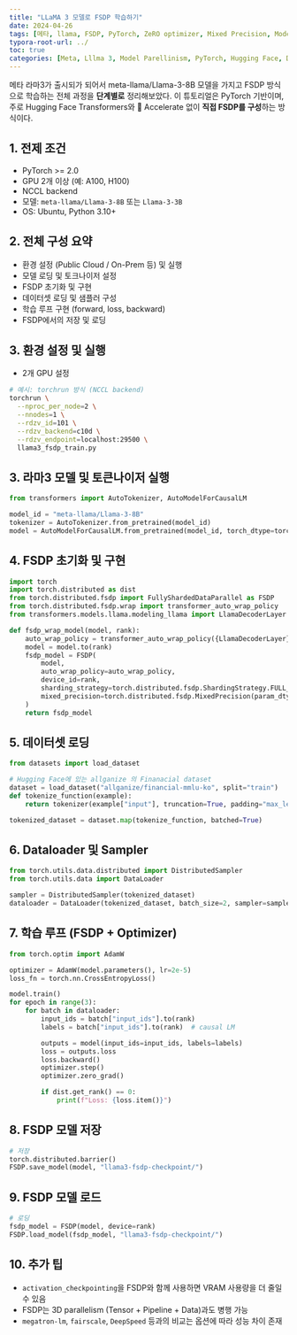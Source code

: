 ```yaml
---
title: "LLaMA 3 모델로 FSDP 학습하기"
date: 2024-04-26
tags: [메타, llama, FSDP, PyTorch, ZeRO optimizer, Mixed Precision, Model Parallelism, Pipeline Parallelism, DeepSpeed-Inference, DDP, Distributed Data Parallel]
typora-root-url: ../
toc: true
categories: [Meta, Lllma 3, Model Parellinism, PyTorch, Hugging Face, Distributed Training]
---
```




메타 라마3가 출시되가 되어서  meta-llama/Llama-3-8B 모델을 가지고 FSDP 방식으로 학습하는 전체 과정을 **단계별로** 정리해보았다. 이 튜토리얼은 PyTorch 기반이며, 주로 Hugging Face Transformers와 🤗 Accelerate 없이 **직접 FSDP를 구성**하는 방식이다.



## 1. 전제 조건 

* PyTorch >= 2.0
* GPU 2개 이상 (예: A100, H100)
* NCCL backend
* 모델: `meta-llama/Llama-3-8B` 또는 `Llama-3-3B`
* OS: Ubuntu, Python 3.10+



## 2. 전체 구성 요약

* 환경 설정 (Public Cloud / On-Prem 등) 및 실행
* 모델 로딩 및 토크나이저 설정
* FSDP 초기화 및 구현
* 데이터셋 로딩 및 샘플러 구성
* 학습 루프 구현 (forward, loss, backward)
* FSDP에서의 저장 및 로딩



## 3. 환경 설정 및 실행

* 2개 GPU 설정

```bash
# 예시: torchrun 방식 (NCCL backend)
torchrun \
  --nproc_per_node=2 \
  --nnodes=1 \
  --rdzv_id=101 \
  --rdzv_backend=c10d \
  --rdzv_endpoint=localhost:29500 \
  llama3_fsdp_train.py
```



## 3. 라마3 모델 및 토큰나이저 실행

```python
from transformers import AutoTokenizer, AutoModelForCausalLM

model_id = "meta-llama/Llama-3-8B"
tokenizer = AutoTokenizer.from_pretrained(model_id)
model = AutoModelForCausalLM.from_pretrained(model_id, torch_dtype=torch.bfloat16)
```



## 4. FSDP 초기화 및 구현

```python
import torch
import torch.distributed as dist
from torch.distributed.fsdp import FullyShardedDataParallel as FSDP
from torch.distributed.fsdp.wrap import transformer_auto_wrap_policy
from transformers.models.llama.modeling_llama import LlamaDecoderLayer

def fsdp_wrap_model(model, rank):
    auto_wrap_policy = transformer_auto_wrap_policy({LlamaDecoderLayer})
    model = model.to(rank)
    fsdp_model = FSDP(
        model,
        auto_wrap_policy=auto_wrap_policy,
        device_id=rank,
        sharding_strategy=torch.distributed.fsdp.ShardingStrategy.FULL_SHARD,
        mixed_precision=torch.distributed.fsdp.MixedPrecision(param_dtype=torch.bfloat16)
    )
    return fsdp_model
```



## 5. 데이터셋 로딩

```python
from datasets import load_dataset

# Hugging Face에 있는 allganize 의 Finanacial dataset
dataset = load_dataset("allganize/financial-mmlu-ko", split="train")
def tokenize_function(example):
    return tokenizer(example["input"], truncation=True, padding="max_length", max_length=512)

tokenized_dataset = dataset.map(tokenize_function, batched=True)

```



## 6. Dataloader 및 Sampler

```python
from torch.utils.data.distributed import DistributedSampler
from torch.utils.data import DataLoader

sampler = DistributedSampler(tokenized_dataset)
dataloader = DataLoader(tokenized_dataset, batch_size=2, sampler=sampler)
```



## 7. 학습 루프 (FSDP + Optimizer)

```python
from torch.optim import AdamW

optimizer = AdamW(model.parameters(), lr=2e-5)
loss_fn = torch.nn.CrossEntropyLoss()

model.train()
for epoch in range(3):
    for batch in dataloader:
        input_ids = batch["input_ids"].to(rank)
        labels = batch["input_ids"].to(rank)  # causal LM

        outputs = model(input_ids=input_ids, labels=labels)
        loss = outputs.loss
        loss.backward()
        optimizer.step()
        optimizer.zero_grad()

        if dist.get_rank() == 0:
            print(f"Loss: {loss.item()}")

```



## 8. FSDP 모델 저장

```python
# 저장
torch.distributed.barrier()
FSDP.save_model(model, "llama3-fsdp-checkpoint/")
```



## 9. FSDP 모델 로드

```python
# 로딩
fsdp_model = FSDP(model, device=rank)
FSDP.load_model(fsdp_model, "llama3-fsdp-checkpoint/")
```



## 10. 추가 팁

* `activation_checkpointing`을 FSDP와 함께 사용하면 VRAM 사용량을 더 줄일 수 있음
* FSDP는 3D parallelism (Tensor + Pipeline + Data)과도 병행 가능
* `megatron-lm`, `fairscale`, `DeepSpeed` 등과의 비교는 옵션에 따라 성능 차이 존재



